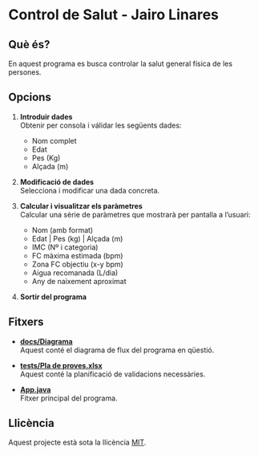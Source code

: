 # Control de Salut - Jairo Linares

## Què és?

En aquest programa es busca controlar la salut general física de les persones.

## Opcions

1. __Introduir dades__
</br>Obtenir per consola i válidar les següents dades:
    - Nom complet
    - Edat
    - Pes (Kg)
    - Alçada (m)

2. __Modificació de dades__
</br>Selecciona i modificar una dada concreta.

3. __Calcular i visualitzar els paràmetres__
</br>Calcular una sèrie de paràmetres que mostrarà per pantalla a l’usuari:
    - Nom (amb format)
    - Edat | Pes (kg) | Alçada (m)
    - IMC (Nº i categoria)
    - FC màxima estimada (bpm)
    - Zona FC objectiu (x-y bpm)
    - Aigua recomanada (L/dia)
    - Any de naixement aproximat

4. __Sortir del programa__

## Fitxers

- [__docs/Diagrama__](docs/Diagrama.drawio)
</br>Aquest conté el diagrama de flux del programa en qüestió.

- [__tests/Pla de proves.xlsx__](/tests/Pla%20de%20proves.xlsx)
</br>Aquest conté la planificació de validacions necessàries.

- [__App.java__](/App.java)
</br>Fitxer principal del programa.

## Llicència

Aquest projecte està sota la llicència [MIT](LICENSE).
